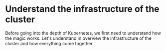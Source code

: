 # Understand the infrastructure of the cluster

Before going into the depth of Kubernetes, we first need to understand how the magic works. Let's understand in overview the infrastructure of the cluster and how everything come together. 
